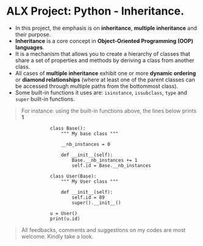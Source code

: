 # ALX Project: Python - Inheritance.

* In this project, the emphasis is on <b>inheritance</b>, <b>multiple inheritance</b> and their purpose.
* <b>Inheritance</b> is a core concept in <b>Object-Oriented Programming (OOP) languages</b>.
* It is a mechanism  that allows you to create a hierarchy of classes that share a set of properties and methods by deriving a class from another class.
* All cases of <b>multiple inheritance</b> exhibit one or more <b>dynamic ordering</b> or <b>diamond relationships</b> (where at least one of the parent classes can be accessed through multiple paths from the bottommost class).
* Some built-in functions it uses are: `isinstance`, `issubclass`, `type` and `super` built-in functions.

> For instance: using the built-in functions above, the lines below prints <b>1</b> 
                    
                    class Base():
                        """ My base class """

                        __nb_instances = 0

                        def __init__(self):
                            Base.__nb_instances += 1
                            self.id = Base.__nb_instances

                    class User(Base):
                        """ My User class """

                        def __init__(self):
                            self.id = 89
                            super().__init__()

                    u = User()
                    print(u.id)

> All feedbacks, comments and suggestions on my codes are most welcome. Kindly take a look.
